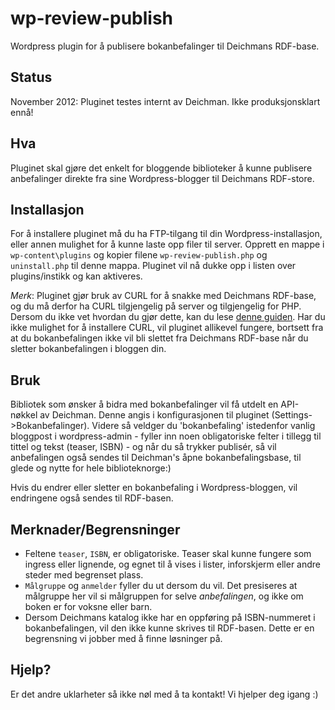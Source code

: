 # wp-review-publish
Wordpress plugin for å publisere bokanbefalinger til Deichmans RDF-base.

## Status
November 2012: Pluginet testes internt av Deichman. Ikke produksjonsklart ennå!

## Hva
Pluginet skal gjøre det enkelt for bloggende biblioteker å kunne publisere anbefalinger direkte fra sine Wordpress-blogger til Deichmans RDF-store.

## Installasjon
For å installere pluginet må du ha FTP-tilgang til din Wordpress-installasjon, eller annen mulighet for å kunne laste opp filer til server. Opprett en mappe i `wp-content\plugins` og kopier filene `wp-review-publish.php` og `uninstall.php` til denne mappa. Pluginet vil nå dukke opp i listen over plugins/instikk og kan aktiveres.

*Merk*: Pluginet gjør bruk av CURL for å snakke med Deichmans RDF-base, og du må derfor ha CURL tilgjengelig på server og tilgjengelig for PHP. Dersom du ikke vet hvordan du gjør dette, kan du lese [denne guiden](http://www.tomjepson.co.uk/enabling-curl-in-php-php-ini-wamp-xamp-ubuntu/). Har du ikke mulighet for å installere CURL, vil pluginet allikevel fungere, bortsett fra at du bokanbefalingen ikke vil bli slettet fra Deichmans RDF-base når du sletter bokanbefalingen i bloggen din.

## Bruk
Bibliotek som ønsker å bidra med bokanbefalinger vil få utdelt en API-nøkkel av Deichman. Denne angis i konfigurasjonen til pluginet (Settings->Bokanbefalinger). Videre så veldger du 'bokanbefaling' istedenfor vanlig bloggpost i wordpress-admin - fyller inn noen obligatoriske felter i tillegg til tittel og tekst (teaser, ISBN) - og når du så trykker publisér, så vil anbefalingen også sendes til Deichman's åpne bokanbefalingsbase, til glede og nytte for hele biblioteknorge:)

Hvis du endrer eller sletter en bokanbefaling i Wordpress-bloggen, vil endringene også sendes til RDF-basen.

## Merknader/Begrensninger
+  Feltene `teaser`, `ISBN`, er obligatoriske. Teaser skal kunne fungere som ingress eller lignende, og egnet til å vises i lister, inforskjerm eller andre steder med begrenset plass.
+ `Målgruppe` og `anmelder` fyller du ut dersom du vil. Det presiseres at målgruppe her vil si målgruppen for selve *anbefalingen*, og ikke om boken er for voksne eller barn.
+ Dersom Deichmans katalog ikke har en oppføring på ISBN-nummeret i bokanbefalingen, vil den ikke kunne skrives til RDF-basen. Dette er en begrensning vi jobber med å finne løsninger på.

## Hjelp?
Er det andre uklarheter så ikke nøl med å ta kontakt! Vi hjelper deg igang :)